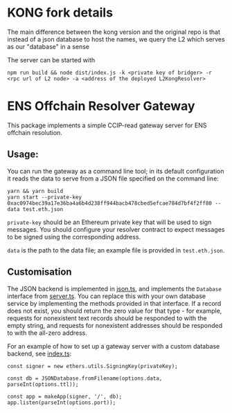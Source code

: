# KONG fork details
The main difference between the kong version and the original repo is that instead of a json database to host the names, we query the L2 which serves as our "database" in a sense

The server can be started with

`npm run build && node dist/index.js -k <private key of bridger> -r <rpc url of L2 node> -a <address of the deployed L2KongResolver>`

# ENS Offchain Resolver Gateway
This package implements a simple CCIP-read gateway server for ENS offchain resolution.

## Usage:
You can run the gateway as a command line tool; in its default configuration it reads the data to serve from a JSON file specified on the command line:

```
yarn && yarn build
yarn start --private-key 0xac0974bec39a17e36ba4a6b4d238ff944bacb478cbed5efcae784d7bf4f2ff80 --data test.eth.json
```

`private-key` should be an Ethereum private key that will be used to sign messages. You should configure your resolver contract to expect messages to be signed using the corresponding address.

`data` is the path to the data file; an example file is provided in `test.eth.json`.

## Customisation
The JSON backend is implemented in [json.ts](src/json.ts), and implements the `Database` interface from [server.ts](src/server.ts). You can replace this with your own database service by implementing the methods provided in that interface. If a record does not exist, you should return the zero value for that type - for example, requests for nonexistent text records should be responded to with the empty string, and requests for nonexistent addresses should be responded to with the all-zero address.

For an example of how to set up a gateway server with a custom database backend, see [index.ts](src/index.ts):
```
const signer = new ethers.utils.SigningKey(privateKey);

const db = JSONDatabase.fromFilename(options.data, parseInt(options.ttl));

const app = makeApp(signer, '/', db);
app.listen(parseInt(options.port));
```
